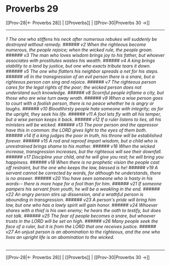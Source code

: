 # Proverbs 29

[[Prov-28|← Proverbs 28]] | [[Proverbs]] | [[Prov-30|Proverbs 30 →]]
***

###### 1 The one who stiffens his neck after numerous rebukes will suddenly be destroyed without remedy. ###### v2 When the righteous become numerous, the people rejoice; when the wicked rule, the people groan. ###### v3 The man who loves wisdom brings joy to his father, but whoever associates with prostitutes wastes his wealth. ###### v4 A king brings stability to a land by justice, but one who exacts tribute tears it down. ###### v5 The one who flatters his neighbor spreads a net for his steps. ###### v6 In the transgression of an evil person there is a snare, but a righteous person can sing and rejoice. ###### v7 The righteous person cares for the legal rights of the poor; the wicked person does not understand such knowledge. ###### v8 Scornful people inflame a city, but those who are wise turn away wrath. ###### v9 When a wise person goes to court with a foolish person, there is no peace whether he is angry or laughs. ###### v10 Bloodthirsty people hate someone with integrity; as for the upright, they seek his life. ###### v11 A fool lets fly with all his temper, but a wise person keeps it back. ###### v12 If a ruler listens to lies, all his ministers will be wicked. ###### v13 The poor person and the oppressor have this in common: the LORD gives light to the eyes of them both. ###### v14 If a king judges the poor in truth, his throne will be established forever. ###### v15 A rod and reproof impart wisdom, but a child who is unrestrained brings shame to his mother. ###### v16 When the wicked increase, transgression increases, but the righteous will see their downfall. ###### v17 Discipline your child, and he will give you rest; he will bring you happiness. ###### v18 When there is no prophetic vision the people cast off restraint, but the one who keeps the law, blessed is he! ###### v19 A servant cannot be corrected by words, for although he understands, there is no answer. ###### v20 You have seen someone who is hasty in his words-- there is more hope for a fool than for him. ###### v21 If someone pampers his servant from youth, he will be a weakling in the end. ###### v22 An angry person stirs up dissension, and a wrathful person is abounding in transgression. ###### v23 A person's pride will bring him low, but one who has a lowly spirit will gain honor. ###### v24 Whoever shares with a thief is his own enemy; he hears the oath to testify, but does not talk. ###### v25 The fear of people becomes a snare, but whoever trusts in the LORD will be set on high. ###### v26 Many people seek the face of a ruler, but it is from the LORD that one receives justice. ###### v27 An unjust person is an abomination to the righteous, and the one who lives an upright life is an abomination to the wicked.

***
[[Prov-28|← Proverbs 28]] | [[Proverbs]] | [[Prov-30|Proverbs 30 →]]
